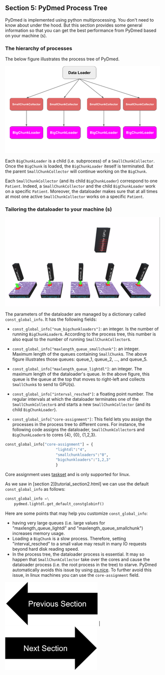 ## Section 5: PyDmed Process Tree
PyDmed is implemented using python multiprocessing.
You don't need to know about under the hood.
But this section provides some general information so that you can get the best performance from PyDmed
based on your machine (s).

### The hierarchy of processes
The below figure illustrates the process tree of PyDmed.

![PyDmed process tree](pydmed_process_tree_v2.png)

Each `BigChunkLoader` is a child (i.e. subprocess) of a `SmallChunkCollector`.
Once the `BigChunk` is loaded, the `BigChunkLoader` iteself is terminated. But the parent `SmallChunkCollector`
will continue working on the `BigChunk`.

Each `SmallChunkCollector` (and its child `BigChunkLoader`) correspond to one `Patient`.
Indeed, a `SmallChunkCollector` and the child `BigChunkLoader` work on a specific `Patient`.
Moreover, the dataloader makes sure that at all times at most one active `SmallChunkCollector` works on a specific `Patient`.

### Tailoring the dataloader to your machine (s)

![sample output 1](scshot_dataloader.png)

The parameters of the dataloader are managed by a dictionary called `const_global_info`.
It has the following fields:
- `const_global_info["num_bigchunkloaders"]`: an integer. Is the number of running `BigChunkLoader`s.
        According to the process tree, this number is also equal to the number of running `SmallChunkCollector`s.
- `const_global_info["maxlength_queue_smallchunk"]`: an integer. Maximum length of the queues containing `SmallChunk`s.
                            The above figure illustrates those queues: queue_1, queue_2, ..., and queue_5.
- `const_global_info["maxlength_queue_lightdl"]`: an integer. The maximum length of the dataloader's queue. In the above figure,
                             this queue is the queue at the top that moves to right-left and collects `SmallChunk`s to send to GPU(s).
- `const_global_info["interval_resched"]`: a floating point number. The regular intervals at which the dataloader terminates one of the `SmallChunkCollector`s
   and starts a new `SmallChunkCollector` (and its child `BigChunkLoader`).
   
- `const_global_info["core-assignment"]`: This field lets you assign the processes in the process tree to different cores.
For instance, the following code assigns the dataloader, `SmallChunkCollector`s and `BigChunkLoader`s to cores
 {4}, {0}, {1,2,3}.
```python
const_global_info["core-assignment"] = {
                       "lightdl":"4",
                       "smallchunkloaders":"0",
                       "bigchunkloaders":"1,2,3"
                       }
```
Core assignment uses [taskset](https://man7.org/linux/man-pages/man1/taskset.1.html) and is only supported for linux.

As we saw in [section 2][tutorial_section2.html] we can use the default `const_global_info` as follows:
```python
const_global_info =\
    pydmed.lightdl.get_default_constglobinf()
```
Here are some points that may help you customize `const_global_info`:
- having very large queues (i.e. large values for "maxlength_queue_lightdl" and "maxlength_queue_smallchunk")
  increases memory usage.
- Loading a `BigChunk` is a slow process. Therefore, setting 
  "interval_resched" to a small value may result in many IO requests beyond hard disk reading speed.
- In the process tree, the dataloader process is essential. It may so happen that `SmallChunkCollector` take over the 
  cores and cause the dataloader process (i.e. the root process in the tree) to starve. PyDmed automatically
  avoids this issue by using [os.nice](https://docs.python.org/2/library/os.html).
  To further avoid this issue, in linux machines you can use the `core-assignment` field.
  
  
[![button](prevsectionv3.png)](tutorial_section4.html) | [![button](nextsectionv3.png)](tutorial_section6.html)

